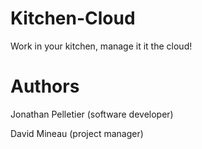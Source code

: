 Kitchen-Cloud
=============

Work in your kitchen, manage it it the cloud! 


Authors
============
Jonathan Pelletier (software developer)

David Mineau (project manager)

